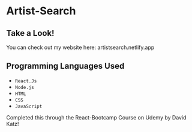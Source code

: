 # Artist-Search

## Take a Look!
You can check out my website here: artistsearch.netlify.app

## Programming Languages Used
- `React.Js`
- `Node.js`
- `HTML`
- `CSS`
- `JavaScript`


Completed this through the React-Bootcamp Course on Udemy by David Katz!
